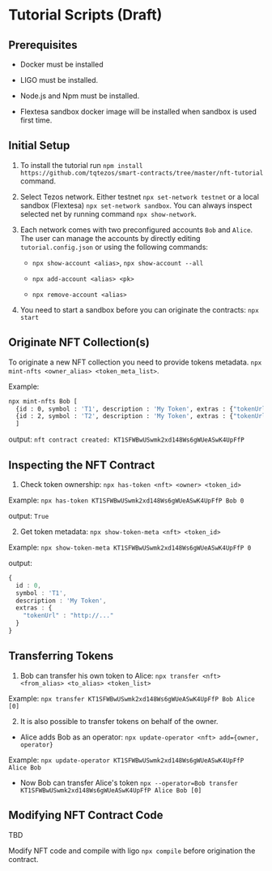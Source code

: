 # Tutorial Scripts (Draft)

## Prerequisites

- Docker must be installed

- LIGO must be installed.

- Node.js and Npm must be installed.

- Flextesa sandbox docker image will be installed when sandbox is used first time.

## Initial Setup

1. To install the tutorial run
   `npm install https://github.com/tqtezos/smart-contracts/tree/master/nft-tutorial`
   command.

2. Select Tezos network. Either testnet `npx set-network testnet` or a local sandbox
   (Flextesa) `npx set-network sandbox`. You can always inspect selected net by running
   command `npx show-network`.

3. Each network comes with two preconfigured accounts `Bob` and `Alice`. The user
   can manage the accounts by directly editing `tutorial.config.json` or using
   the following commands:

   - `npx show-account <alias>`, `npx show-account --all`

   - `npx add-account <alias> <pk>`
   - `npx remove-account <alias>`

4. You need to start a sandbox before you can originate the contracts:
   `npx start`

## Originate NFT Collection(s)

To originate a new NFT collection you need to provide tokens metadata.
`npx mint-nfts <owner_alias> <token_meta_list>`.

Example:

```sh
npx mint-nfts Bob [
  {id : 0, symbol : 'T1', description : 'My Token', extras : {"tokenUrl" : "http://..."} },
  {id : 2, symbol : 'T2', description : 'My Token', extras : {"tokenUrl" : "http://..."} }
  ]
```

output:
`nft contract created: KT1SFWBwUSwmk2xd148Ws6gWUeASwK4UpFfP`

## Inspecting the NFT Contract

1. Check token ownership: `npx has-token <nft> <owner> <token_id>`

Example:
`npx has-token KT1SFWBwUSwmk2xd148Ws6gWUeASwK4UpFfP Bob 0`

output:
`True`

2. Get token metadata: `npx show-token-meta <nft> <token_id>`

Example:
`npx show-token-meta KT1SFWBwUSwmk2xd148Ws6gWUeASwK4UpFfP 0`

output:

```typescript
{
  id : 0,
  symbol : 'T1',
  description : 'My Token',
  extras : {
    "tokenUrl" : "http://..."
  }
}
```

## Transferring Tokens

1. Bob can transfer his own token to Alice:
   `npx transfer <nft> <from_alias> <to_alias> <token_list>`

Example:
`npx transfer KT1SFWBwUSwmk2xd148Ws6gWUeASwK4UpFfP Bob Alice [0]`

2. It is also possible to transfer tokens on behalf of the owner.

- Alice adds Bob as an operator: `npx update-operator <nft> add={owner, operator}`

Example: `npx update-operator KT1SFWBwUSwmk2xd148Ws6gWUeASwK4UpFfP Alice Bob`

- Now Bob can transfer Alice's token
  `npx --operator=Bob transfer KT1SFWBwUSwmk2xd148Ws6gWUeASwK4UpFfP Alice Bob [0]`

## Modifying NFT Contract Code

TBD

Modify NFT code and compile with ligo `npx compile` before origination the contract.
